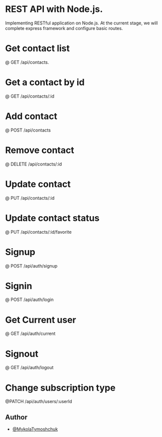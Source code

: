 # REST API with Node.js.

Implementing RESTful application on Node.js. At the current stage, we will complete express framework and configure basic routes.

# Get contact list

@ GET /api/contacts.

# Get a contact by id

@ GET /api/contacts/:id

# Add contact

@ POST /api/contacts

# Remove contact

@ DELETE /api/contacts/:id

# Update contact

@ PUT /api/contacts/:id

# Update contact status

@ PUT /api/contacts/:id/favorite

# Signup

@ POST /api/auth/signup

# Signin

@ POST /api/auth/login

# Get Current user

@ GET /api/auth/current

# Signout

@ GET /api/auth/logout

# Change subscription type

@PATCH /api/auth/users/:userId

## Author

- [@MykolaTymoshchuk](https://github.com/Nikolay-Tymoshchuk)
